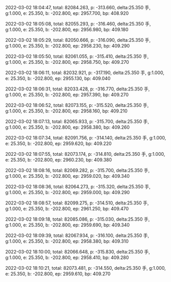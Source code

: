 2022-03-02 18:04:47, total: 82084.263, p: -313.660, delta:25.350 手, g:1.000, e: 25.350, b: -202.800, ep: 2957.700, bp: 408.920

2022-03-02 18:05:08, total: 82055.293, p: -316.460, delta:25.350 手, g:1.000, e: 25.350, b: -202.800, ep: 2956.980, bp: 409.180

2022-03-02 18:05:29, total: 82050.666, p: -316.090, delta:25.350 手, g:1.000, e: 25.350, b: -202.800, ep: 2958.230, bp: 409.290

2022-03-02 18:05:50, total: 82061.055, p: -315.410, delta:25.350 手, g:1.000, e: 25.350, b: -202.800, ep: 2958.750, bp: 409.270

2022-03-02 18:06:11, total: 82032.921, p: -317.190, delta:25.350 手, g:1.000, e: 25.350, b: -202.800, ep: 2955.130, bp: 409.040

2022-03-02 18:06:31, total: 82033.428, p: -316.770, delta:25.350 手, g:1.000, e: 25.350, b: -202.800, ep: 2957.390, bp: 409.270

2022-03-02 18:06:52, total: 82073.155, p: -315.520, delta:25.350 手, g:1.000, e: 25.350, b: -202.800, ep: 2958.160, bp: 409.210

2022-03-02 18:07:13, total: 82065.933, p: -315.700, delta:25.350 手, g:1.000, e: 25.350, b: -202.800, ep: 2958.380, bp: 409.260

2022-03-02 18:07:34, total: 82091.756, p: -314.140, delta:25.350 手, g:1.000, e: 25.350, b: -202.800, ep: 2959.620, bp: 409.220

2022-03-02 18:07:55, total: 82073.174, p: -314.810, delta:25.350 手, g:1.000, e: 25.350, b: -202.800, ep: 2960.230, bp: 409.380

2022-03-02 18:08:16, total: 82069.282, p: -315.700, delta:25.350 手, g:1.000, e: 25.350, b: -202.800, ep: 2959.020, bp: 409.340

2022-03-02 18:08:36, total: 82064.273, p: -315.320, delta:25.350 手, g:1.000, e: 25.350, b: -202.800, ep: 2959.000, bp: 409.290

2022-03-02 18:08:57, total: 82099.275, p: -314.510, delta:25.350 手, g:1.000, e: 25.350, b: -202.800, ep: 2961.250, bp: 409.470

2022-03-02 18:09:18, total: 82085.086, p: -315.030, delta:25.350 手, g:1.000, e: 25.350, b: -202.800, ep: 2959.690, bp: 409.340

2022-03-02 18:09:39, total: 82067.934, p: -316.100, delta:25.350 手, g:1.000, e: 25.350, b: -202.800, ep: 2958.380, bp: 409.310

2022-03-02 18:10:00, total: 82066.648, p: -315.830, delta:25.350 手, g:1.000, e: 25.350, b: -202.800, ep: 2958.410, bp: 409.280

2022-03-02 18:10:21, total: 82073.481, p: -314.550, delta:25.350 手, g:1.000, e: 25.350, b: -202.800, ep: 2959.610, bp: 409.270
